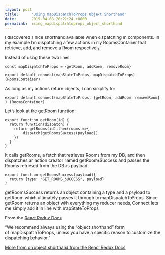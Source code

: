```yaml
---
layout: post
title:      "Using mapDispatchToProps Object Shorthand"
date:       2019-04-08 20:22:24 +0000
permalink:  using_mapdispatchtoprops_object_shorthand
---
```




I discovered a nice shorthand available when dispatching in components. In my example I’m dispatching a few actions in my RoomsContainer that retrieve, add, and remove a Room respectively. 

Instead of using these two lines:
```
const mapDispatchToProps = {getRoom, addRoom, removeRoom}

export default connect(mapStateToProps, mapDispatchToProps) (RoomsContainer)

```

As long as my actions return objects, I can simplify to:
```
export default connect(mapStateToProps, {getRoom, addRoom, removeRoom} ) (RoomsContainer)

```

Let’s look at the getRoom function:
```
export function getRoom(id) {
  return function(dispatch) {
    return getRooms(id).then(rooms =>{
        dispatch(getRoomsSuccess(payload))
    })
  }
}

```

It calls getRooms, a fetch that retrieves Rooms from my DB, and then dispatches an action creator named getRoomsSuccess and passes the Rooms retrieved from the DB as payload. 
```
export function getRoomsSuccess(payload){
  return {type: "GET_ROOMS_SUCCESS", payload}
}

```

getRoomsSuccess returns an object containing a type and a payload to getRoom which ultimately passes it through to mapDispatchToProps. Since getRoom returns an object with everything my reducer needs, Connect lets me simply add it in line with mapStateToProps.

From the [React Redux Docs](https://react-redux.js.org/)

“We recommend always using the “object shorthand” form of mapDispatchToProps, unless you have a specific reason to customize the dispatching behavior.”


[More from on object shorthand from the React Redux Docs](https://react-redux.js.org/using-react-redux/connect-mapdispatch#defining-mapdispatchtoprops-as-an-object
)

